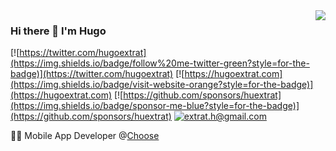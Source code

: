 <img align='right' src="https://github-readme-stats.vercel.app/api?username=huextrat&show_icons=true&count_private=true&show_icons=true">

### Hi there 👋  I'm Hugo

[![https://twitter.com/hugoextrat](https://img.shields.io/badge/follow%20me-twitter-green?style=for-the-badge)](https://twitter.com/hugoextrat)
[![https://hugoextrat.com](https://img.shields.io/badge/visit-website-orange?style=for-the-badge)](https://hugoextrat.com)
[![https://github.com/sponsors/huextrat](https://img.shields.io/badge/sponsor-me-blue?style=for-the-badge)](https://github.com/sponsors/huextrat)
[![extrat.h@gmail.com](https://img.shields.io/static/v1?label=email&message=me&color=red&logo=gmail&style=for-the-badge&logoColor=white)](mailto:extrat.h@gmail.com)

👨‍💻 Mobile App Developer @[Choose](http://appchoose.io)
